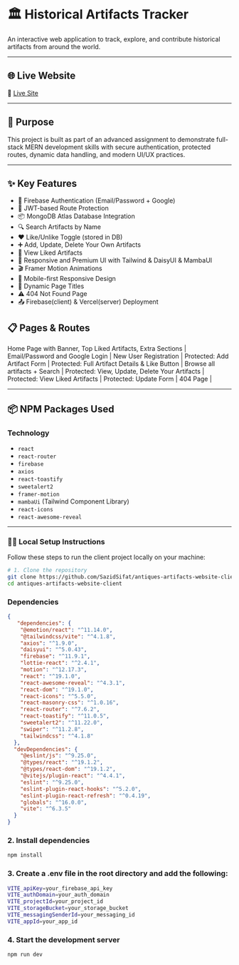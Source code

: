 # 🏛️ Historical Artifacts Tracker

An interactive web application to track, explore, and contribute historical artifacts from around the world.

---

## 🌐 Live Website
🔗 [Live Site](https://historical-artifacts-5b376.web.app/)  

---

## 🧠 Purpose

This project is built as part of an advanced assignment to demonstrate full-stack MERN development skills with secure authentication, protected routes, dynamic data handling, and modern UI/UX practices.

---

## ✨ Key Features

- 🔐 Firebase Authentication (Email/Password + Google)
- 🔁 JWT-based Route Protection
- 📦 MongoDB Atlas Database Integration
- 🔍 Search Artifacts by Name
- ❤️ Like/Unlike Toggle (stored in DB)
- ➕ Add, Update, Delete Your Own Artifacts
- 📂 View Liked Artifacts
- 🎨 Responsive and Premium UI with Tailwind & DaisyUI & MambaUI
- 🎬 Framer Motion Animations
- 📱 Mobile-first Responsive Design
- 🔎 Dynamic Page Titles
- ⚠️ 404 Not Found Page
- 📤 Firebase(client) & Vercel(server) Deployment


## 📋 Pages & Routes

Home Page with Banner, Top Liked Artifacts, Extra Sections |
Email/Password and Google Login |
New User Registration |
Protected: Add Artifact Form |
Protected: Full Artifact Details & Like Button |
Browse all artifacts + Search |
Protected: View, Update, Delete Your Artifacts |
Protected: View Liked Artifacts |
Protected: Update Form |
 404 Page |

---

## 📦 NPM Packages Used

### Technology
- `react`
- `react-router`
- `firebase`
- `axios`
- `react-toastify`
- `sweetalert2`
- `framer-motion`
- `mambaUi` (Tailwind Component Library)
- `react-icons`
- `react-awesome-reveal`

---

### 🧑‍💻 Local Setup Instructions

Follow these steps to run the client project locally on your machine:

```bash
# 1. Clone the repository
git clone https://github.com/SazidSifat/antiques-artifacts-website-client.git
cd antiques-artifacts-website-client
```

### Dependencies
```json
{
   "dependencies": {
    "@emotion/react": "^11.14.0",
    "@tailwindcss/vite": "^4.1.8",
    "axios": "^1.9.0",
    "daisyui": "^5.0.43",
    "firebase": "^11.9.1",
    "lottie-react": "^2.4.1",
    "motion": "^12.17.3",
    "react": "^19.1.0",
    "react-awesome-reveal": "^4.3.1",
    "react-dom": "^19.1.0",
    "react-icons": "^5.5.0",
    "react-masonry-css": "^1.0.16",
    "react-router": "^7.6.2",
    "react-toastify": "^11.0.5",
    "sweetalert2": "^11.22.0",
    "swiper": "^11.2.8",
    "tailwindcss": "^4.1.8"
  },
  "devDependencies": {
    "@eslint/js": "^9.25.0",
    "@types/react": "^19.1.2",
    "@types/react-dom": "^19.1.2",
    "@vitejs/plugin-react": "^4.4.1",
    "eslint": "^9.25.0",
    "eslint-plugin-react-hooks": "^5.2.0",
    "eslint-plugin-react-refresh": "^0.4.19",
    "globals": "^16.0.0",
    "vite": "^6.3.5"
  }
}
```
### 2. Install dependencies
```bash
npm install
```
### 3. Create a .env file in the root directory and add the following:
```bash
VITE_apiKey=your_firebase_api_key
VITE_authDomain=your_auth_domain
VITE_projectId=your_project_id
VITE_storageBucket=your_storage_bucket
VITE_messagingSenderId=your_messaging_id
VITE_appId=your_app_id
```

### 4. Start the development server
```bash
npm run dev
```
